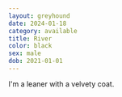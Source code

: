 ```yaml
---
layout: greyhound
date: 2024-01-18
category: available
title: River
color: black
sex: male
dob: 2021-01-01
---
```

I'm a leaner with a velvety coat. 
